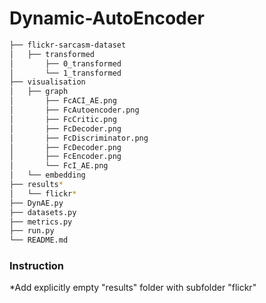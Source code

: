 # Dynamic-AutoEncoder

```bash
├── flickr-sarcasm-dataset
│   ├── transformed
│       ├── 0_transformed
│       └── 1_transformed
├── visualisation
│   ├── graph
│       ├── FcACI_AE.png
│       ├── FcAutoencoder.png
│       ├── FcCritic.png
│       ├── FcDecoder.png
│       ├── FcDiscriminator.png
│       ├── FcDecoder.png
│       ├── FcEncoder.png
│       └── FcI_AE.png
│   └── embedding
├── results*
│   └── flickr*
├── DynAE.py
├── datasets.py
├── metrics.py
├── run.py
└── README.md

```

### Instruction 
*Add explicitly empty "results" folder with subfolder "flickr"
